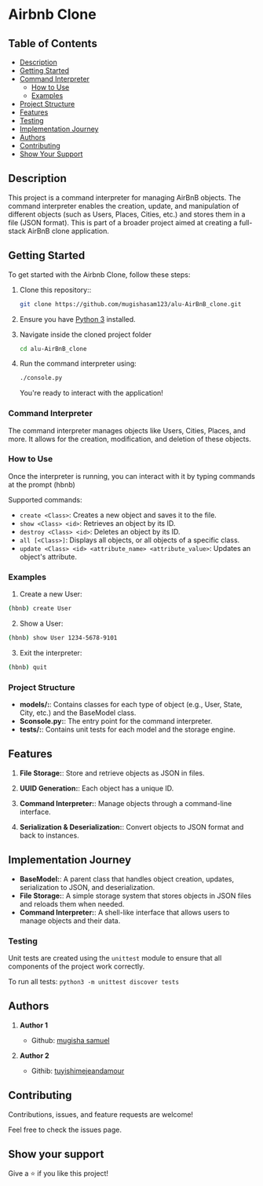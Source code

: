 # Airbnb Clone

## Table of Contents

- [Description](#description)
- [Getting Started](#getting-started)
- [Command Interpreter](#command-interpreter)
  - [How to Use](#how-to-use)
  - [Examples](#examples)
- [Project Structure](#Project-Structure)
- [Features](#Features)
- [Testing](#Testing)
- [Implementation Journey](#implementation-journey)
- [Authors](#authors)
- [Contributing](#contributing)
- [Show Your Support](#show-your-support)



## Description

This project is a command interpreter for managing AirBnB objects. The command interpreter enables the creation, update, and manipulation of different objects (such as Users, Places, Cities, etc.) and stores them in a file (JSON format). This is part of a broader project aimed at creating a full-stack AirBnB clone application.

## Getting Started

To get started with the Airbnb Clone, follow these steps:

1. Clone this repository::

   ```bash
   git clone https://github.com/mugishasam123/alu-AirBnB_clone.git
   ```

2. Ensure you have [Python 3](https://www.python.org/downloads/) installed.
3. Navigate inside the cloned project folder

    ```bash
    cd alu-AirBnB_clone
    ```

4. Run the command interpreter using:

   ```bash
   ./console.py
   ```

   You're ready to interact with the application!

### Command Interpreter

The command interpreter manages objects like Users, Cities, Places, and more. It allows for the creation, modification, and deletion of these objects.

### How to Use

Once the interpreter is running, you can interact with it by typing commands at the prompt (hbnb)

Supported commands:

- `create <Class>`: Creates a new object and saves it to the file.
- `show <Class> <id>`:  Retrieves an object by its ID.
- `destroy <Class> <id>`:  Deletes an object by its ID.
- `all [<Class>]`:  Displays all objects, or all objects of a specific class.
- `update <Class> <id> <attribute_name> <attribute_value>`:  Updates an object's attribute.


### Examples

1. Create a new User:

```bash
(hbnb) create User
```
2. Show a User:

```bash
(hbnb) show User 1234-5678-9101
```
3. Exit the interpreter:

```bash
(hbnb) quit
```

### Project Structure

- **models/:**: Contains classes for each type of object (e.g., User, State, City, etc.) and the BaseModel class.
- **Sconsole.py:**: The entry point for the command interpreter.
- **tests/:**: Contains unit tests for each model and the storage engine.


## Features

1. **File Storage:**: Store and retrieve objects as JSON in files.

2. **UUID Generation:**:  Each object has a unique ID.

3. **Command Interpreter:**: Manage objects through a command-line interface.

4. **Serialization & Deserialization:**: Convert objects to JSON format and back to instances.

## Implementation Journey

- **BaseModel:**: A parent class that handles object creation, updates, serialization to JSON, and deserialization.
- **File Storage:**: A simple storage system that stores objects in JSON files and reloads them when needed.
- **Command Interpreter:**:  A shell-like interface that allows users to manage objects and their data.

### Testing

Unit tests are created using the `unittest` module to ensure that all components of the project work correctly.

To run all tests: `python3 -m unittest discover tests`
   

## Authors

1. **Author 1**
    - Github: [mugisha samuel](https://github.com/mugishasam123)

2. **Author 2**
    - Githib: [tuyishimejeandamour](https://github.com/tuyishimejeandamour)

## Contributing
Contributions, issues, and feature requests are welcome!

Feel free to check the issues page.

## Show your support
Give a ⭐️ if you like this project!